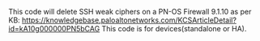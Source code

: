 This code will delete SSH weak ciphers on a PN-OS Firewall 9.1.10 as per KB: https://knowledgebase.paloaltonetworks.com/KCSArticleDetail?id=kA10g000000PN5bCAG This code is for devices(standalone or HA).
